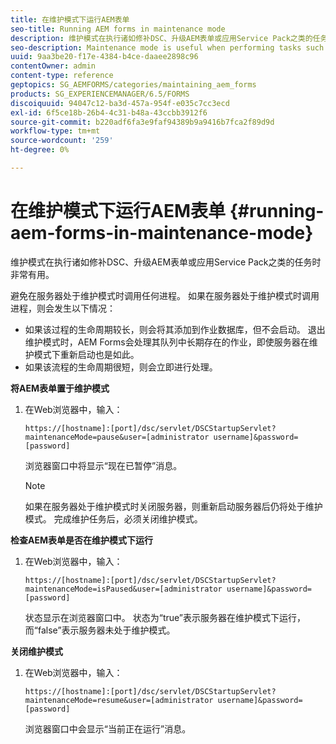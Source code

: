 ```yaml
---
title: 在维护模式下运行AEM表单
seo-title: Running AEM forms in maintenance mode
description: 维护模式在执行诸如修补DSC、升级AEM表单或应用Service Pack之类的任务时非常有用。 了解有关在维护模式下运行AEM表单的更多信息。
seo-description: Maintenance mode is useful when performing tasks such as patching a DSC, upgrading AEM forms, or applying a service pack. Learn more about running AEM forms in maintenance mode.
uuid: 9aa3be20-f17e-4384-b4ce-daaee2898c96
contentOwner: admin
content-type: reference
geptopics: SG_AEMFORMS/categories/maintaining_aem_forms
products: SG_EXPERIENCEMANAGER/6.5/FORMS
discoiquuid: 94047c12-ba3d-457a-954f-e035c7cc3ecd
exl-id: 6f5ce18b-26b4-4c31-b48a-43ccbb3912f6
source-git-commit: b220adf6fa3e9faf94389b9a9416b7fca2f89d9d
workflow-type: tm+mt
source-wordcount: '259'
ht-degree: 0%

---
```


# 在维护模式下运行AEM表单 {#running-aem-forms-in-maintenance-mode}

维护模式在执行诸如修补DSC、升级AEM表单或应用Service Pack之类的任务时非常有用。

避免在服务器处于维护模式时调用任何进程。 如果在服务器处于维护模式时调用进程，则会发生以下情况：

* 如果该过程的生命周期较长，则会将其添加到作业数据库，但不会启动。 退出维护模式时，AEM Forms会处理其队列中长期存在的作业，即使服务器在维护模式下重新启动也是如此。
* 如果该流程的生命周期很短，则会立即进行处理。

**将AEM表单置于维护模式**

1. 在Web浏览器中，输入：

   `https://[hostname]:[port]/dsc/servlet/DSCStartupServlet?maintenanceMode=pause&user=[administrator username]&password=[password]`

   浏览器窗口中将显示“现在已暂停”消息。

   >[!NOTE]
   >
   >如果在服务器处于维护模式时关闭服务器，则重新启动服务器后仍将处于维护模式。 完成维护任务后，必须关闭维护模式。

**检查AEM表单是否在维护模式下运行**

1. 在Web浏览器中，输入：

   `https://[hostname]:[port]/dsc/servlet/DSCStartupServlet?maintenanceMode=isPaused&user=[administrator username]&password=[password]`

   状态显示在浏览器窗口中。 状态为“true”表示服务器在维护模式下运行，而“false”表示服务器未处于维护模式。

**关闭维护模式**

1. 在Web浏览器中，输入：

   `https://[hostname]:[port]/dsc/servlet/DSCStartupServlet?maintenanceMode=resume&user=[administrator username]&password=[password]`

   浏览器窗口中会显示“当前正在运行”消息。
